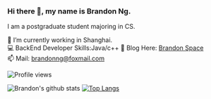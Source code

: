 ### Hi there 👋, my name is Brandon Ng.
I am a postgraduate student majoring in CS.

🔭 I’m currently working in Shanghai.  
💻 BackEnd Developer Skills:Java/c++
📝 Blog Here: [Brandon Space](https://brandonng.tech)  
📫 Mail: brandonng@foxmail.com  

![Profile views](https://gpvc.arturio.dev/brandon0824)  

![Brandon's github stats](https://github-readme-stats.vercel.app/api?username=brandon0824&show_icons=true)
[![Top Langs](https://github-readme-stats.vercel.app/api/top-langs/?username=brandon0824&layout=compact)](https://github.com/brandon0824)
